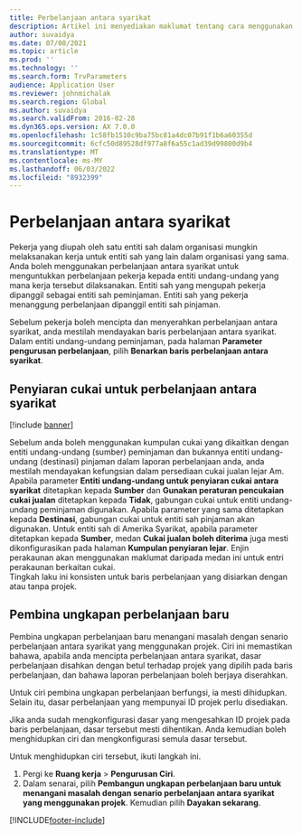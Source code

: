 ```yaml
---
title: Perbelanjaan antara syarikat
description: Artikel ini menyediakan maklumat tentang cara menggunakan perbelanjaan antara syarikat untuk menguntukkan perbelanjaan pekerja kepada entiti sah yang kerja tersebut dilaksanakan untuknya.
author: suvaidya
ms.date: 07/08/2021
ms.topic: article
ms.prod: ''
ms.technology: ''
ms.search.form: TrvParameters
audience: Application User
ms.reviewer: johnmichalak
ms.search.region: Global
ms.author: suvaidya
ms.search.validFrom: 2016-02-28
ms.dyn365.ops.version: AX 7.0.0
ms.openlocfilehash: 1c58fb1510c9ba75bc81a4dc07b91f1b6a60355d
ms.sourcegitcommit: 6cfc50d89528df977a8f6a55c1ad39d99800d9b4
ms.translationtype: MT
ms.contentlocale: ms-MY
ms.lasthandoff: 06/03/2022
ms.locfileid: "8932399"
---
```

# <a name="intercompany-expenses"></a>Perbelanjaan antara syarikat

Pekerja yang diupah oleh satu entiti sah dalam organisasi mungkin melaksanakan kerja untuk entiti sah yang lain dalam organisasi yang sama. Anda boleh menggunakan perbelanjaan antara syarikat untuk menguntukkan perbelanjaan pekerja kepada entiti undang-undang yang mana kerja tersebut dilaksanakan. Entiti sah yang mengupah pekerja dipanggil sebagai entiti sah peminjaman. Entiti sah yang pekerja menanggung perbelanjaan dipanggil entiti sah pinjaman. 

Sebelum pekerja boleh mencipta dan menyerahkan perbelanjaan antara syarikat, anda mestilah mendayakan baris perbelanjaan antara syarikat. Dalam entiti undang-undang peminjaman, pada halaman **Parameter pengurusan perbelanjaan**, pilih **Benarkan baris perbelanjaan antara syarikat**. 

## <a name="tax-posting-for-intercompany-expenses"></a>Penyiaran cukai untuk perbelanjaan antara syarikat

[!include [banner](../includes/banner.md)]

Sebelum anda boleh menggunakan kumpulan cukai yang dikaitkan dengan entiti undang-undang (sumber) peminjaman dan bukannya entiti undang-undang (destinasi) pinjaman dalam laporan perbelanjaan anda, anda mestilah mendayakan kefungsian dalam persediaan cukai jualan lejar Am. Apabila parameter **Entiti undang-undang untuk penyiaran cukai antara syarikat** ditetapkan kepada **Sumber** dan **Gunakan peraturan pencukaian cukai jualan** ditetapkan kepada **Tidak**, gabungan cukai untuk entiti undang-undang peminjaman digunakan. Apabila parameter yang sama ditetapkan kepada **Destinasi**, gabungan cukai untuk entiti sah pinjaman akan digunakan. Untuk entiti sah di Amerika Syarikat, apabila parameter ditetapkan kepada **Sumber**, medan **Cukai jualan boleh diterima** juga mesti dikonfigurasikan pada halaman  **Kumpulan penyiaran lejar**. Enjin perakaunan akan menggunakan maklumat daripada medan ini untuk entri perakaunan berkaitan cukai.   
Tingkah laku ini konsisten untuk baris perbelanjaan yang disiarkan dengan atau tanpa projek.  

## <a name="new-expense-expression-builder"></a>Pembina ungkapan perbelanjaan baru

Pembina ungkapan perbelanjaan baru menangani masalah dengan senario perbelanjaan antara syarikat yang menggunakan projek. Ciri ini memastikan bahawa, apabila anda mencipta perbelanjaan antara syarikat, dasar perbelanjaan disahkan dengan betul terhadap projek yang dipilih pada baris perbelanjaan, dan bahawa laporan perbelanjaan boleh berjaya diserahkan.

Untuk ciri pembina ungkapan perbelanjaan berfungsi, ia mesti dihidupkan. Selain itu, dasar perbelanjaan yang mempunyai ID projek perlu disediakan.

Jika anda sudah mengkonfigurasi dasar yang mengesahkan ID projek pada baris perbelanjaan, dasar tersebut mesti dihentikan. Anda kemudian boleh menghidupkan ciri dan mengkonfigurasi semula dasar tersebut.

Untuk menghidupkan ciri tersebut, ikuti langkah ini.

1. Pergi ke **Ruang kerja** \> **Pengurusan Ciri**.
2. Dalam senarai, pilih **Pembangun ungkapan perbelanjaan baru untuk menangani masalah dengan senario perbelanjaan antara syarikat yang menggunakan projek**. Kemudian pilih **Dayakan sekarang**.

[!INCLUDE[footer-include](../includes/footer-banner.md)]
